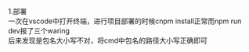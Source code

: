 1.部署  
一次在vscode中打开终端，进行项目部署的时候cnpm install正常而npm run dev报了三个waring  
后来发现是包名大小写不对，将cmd中包名的路径大小写正确即可
